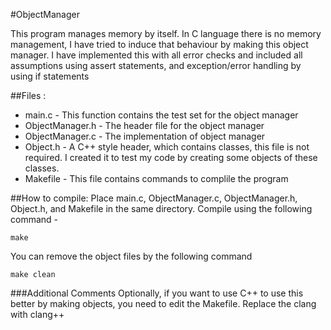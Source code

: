 #ObjectManager 

This program manages memory by itself. In C language there is no memory management, I have tried
to induce that behaviour by making this object manager. I have implemented this with all error checks
and included all assumptions using assert statements, and exception/error handling by using if statements

##Files : 
* main.c - This function contains the test set for the object manager 
* ObjectManager.h - The header file for the object manager
* ObjectManager.c - The implementation of object manager
* Object.h - A C++ style header, which contains classes, this file is not required. I created it to 
             test my code by creating some objects of these classes. 
* Makefile - This file contains commands to complile the program

##How to compile:
Place main.c, ObjectManager.c, ObjectManager.h, Object.h, and Makefile in the same directory.
Compile using the following command - 
```
make
```
You can remove the object files by the following command
```
make clean
```
###Additional Comments
Optionally, if you want to use C++ to use this better by making objects, you need to edit the Makefile.
Replace the clang with clang++

